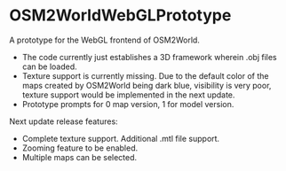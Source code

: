 # OSM2WorldWebGLPrototype 
A prototype for the WebGL frontend of OSM2World. 

* The code currently just establishes a 3D framework wherein .obj files can be loaded. 
* Texture support is currently missing. Due to the default color of the maps created by OSM2World being dark blue, visibility is very poor, texture support would be implemented in the next update.
* Prototype prompts for 0 map version, 1 for model version.

Next update release features:
* Complete texture support. Additional .mtl file support.
* Zooming feature to be enabled.
* Multiple maps can be selected.
